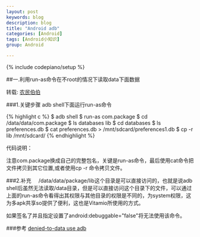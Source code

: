 ```yaml
---
layout: post
keywords: blog
description: blog
title: "Android adb"
categories: [Android]
tags: [Android小知识]
group: Android

---
```

{% include codepiano/setup %}

##一.利用run-as命令在不root的情况下读取data下面数据

转载: [农民伯伯](http://www.cnblogs.com/over140/archive/2012/06/13/2547706.html)

###1.关键步骤
adb shell下面运行run-as命令

{% highlight c %}
 	$ adb shell
	$ run-as com.package
	$ cd /data/data/com.package
	$ ls
	databases
	lib
	$ cd databases
	$ ls
	preferences.db
	$ cat preferences.db > /mnt/sdcard/preferences1.db 
	$ cp -r lib /mnt/sdcard/
{% endhighlight %}  

代码说明：

注意com.package换成自己的完整包名，关键是run-as命令，最后使用cat命令把文件拷贝到其它位置,或者使用cp -r 命令拷贝文件。

###2.补充
&nbsp;&nbsp;&nbsp;&nbsp;/data/data/package/lib这个目录是可以直接访问的，也就是说adb shell后虽然无法读取/data目录，但是可以直接访问这个目录下的文件，可以通过上面的run-as命令看得出其权限与其他目录的权限是不同的，为system权限，这为多apk共享so提供了便利，这也是Vitamio所使用的方式。

如果签名了并且指定设置了android:debuggable="false"将无法使用该命令。

###参考
[denied-to-data use adb](http://stackoverflow.com/questions/1043322/why-do-i-get-access-denied-to-data-folder-when-using-adb)

